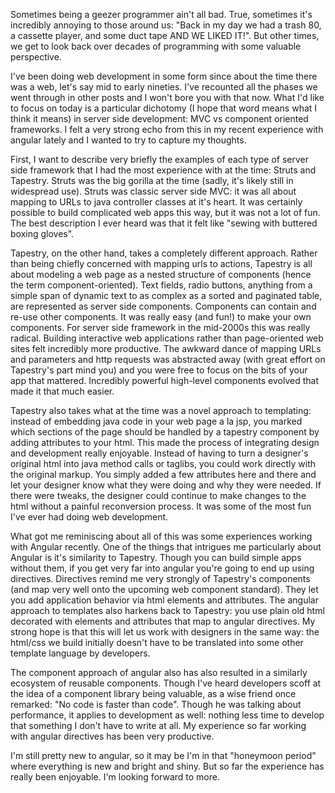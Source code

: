 Sometimes being a geezer programmer ain't all bad. True, sometimes it's
incredibly annoying to those around us: "Back in my day we had a trash 80, a
cassette player, and some duct tape AND WE LIKED IT!". But other times, we get
to look back over decades of programming with some valuable perspective.

I've been doing web development in some form since about the time there was a
web, let's say mid to early nineties. I've recounted all the phases we went
through in other posts and I won't bore you with that now. What I'd like to
focus on today is a particular dichotomy (I hope that word means what I think
it means) in server side development: MVC vs component oriented frameworks. I
felt a very strong echo from this in my recent experience with angular lately
and I wanted to try to capture my thoughts.

First, I want to describe very briefly the examples of each type of server
side framework that I had the most experience with at the time: Struts and
Tapestry. Struts was the big gorilla at the time (sadly, it's likely still in
widespread use). Struts was classic server side MVC: it was all about mapping
to URLs to java controller classes at it's heart. It was certainly possible to
build complicated web apps this way, but it was not a lot of fun. The best
description I ever heard was that it felt like "sewing with buttered boxing
gloves".

Tapestry, on the other hand, takes a completely different approach. Rather
than being chiefly concerned with mapping urls to actions, Tapestry is all
about modeling a web page as a nested structure of components (hence the term
component-oriented). Text fields, radio buttons, anything from a simple span
of dynamic text to as complex as a sorted and paginated table, are represented
as server side components. Components can contain and re-use other components.
It was really easy (and fun!) to make your own components. For server side
framework in the mid-2000s this was really radical. Building interactive web
applications rather than page-oriented web sites felt incredibly more
productive. The awkward dance of mapping URLs and parameters and http requests
was abstracted away (with great effort on Tapestry's part mind you) and you
were free to focus on the bits of your app that mattered. Incredibly powerful
high-level components evolved that made it that much easier.

Tapestry also takes what at the time was a novel approach to templating:
instead of embedding java code in your web page a la jsp, you marked which
sections of the page should be handled by a tapestry component by adding
attributes to your html. This made the process of integrating design and
development really enjoyable. Instead of having to turn a designer's original
html into java method calls or taglibs, you could work directly with the
original markup. You simply added a few attributes here and there and let your
designer know what they were doing and why they were needed. If there were
tweaks, the designer could continue to make changes to the html without a
painful reconversion process. It was some of the most fun I've ever had doing
web development.

What got me reminiscing about all of this was some experiences working with
Angular recently. One of the things that intrigues me particularly about
Angular is it's similarity to Tapestry. Though you can build simple apps
without them, if you get very far into angular you're going to end up using
directives. Directives remind me very strongly of Tapestry's components (and
map very well onto the upcoming web component standard). They let you add
application behavior via html elements and attributes. The angular approach to
templates also harkens back to Tapestry: you use plain old html decorated with
elements and attributes that map to angular directives. My strong hope is that
this will let us work with designers in the same way: the html/css we build
initially doesn't have to be translated into some other template language by
developers.

The component approach of angular also has also resulted in a similarly
ecosystem of reusable components. Though I've heard developers scoff at the
idea of a component library being valuable, as a wise friend once remarked:
"No code is faster than code". Though he was talking about performance, it
applies to development as well: nothing less time to develop that something I
don't have to write at all. My experience so far working with angular
directives has been very productive.

I'm still pretty new to angular, so it may be I'm in that "honeymoon period"
where everything is new and bright and shiny. But so far the experience has
really been enjoyable. I'm looking forward to more.



